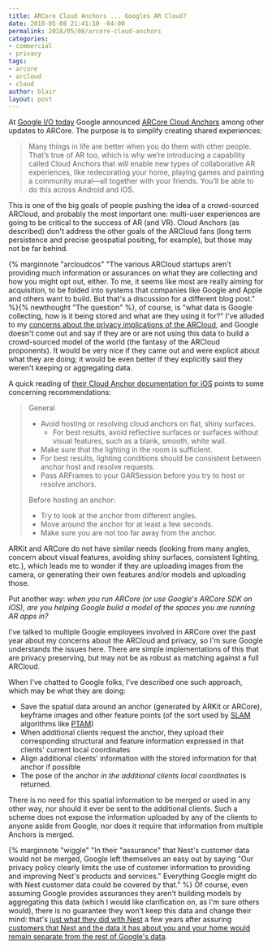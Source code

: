 ```yaml
---
title: ARCore Cloud Anchors ... Googles AR Cloud?
date: 2018-05-08 21:41:10 -04:00
permalink: 2018/05/08/arcore-cloud-anchors
categories:
- commercial
- privacy
tags:
- arcore
- arcloud
- cloud
author: blair
layout: post
---
```


At [Google I/O today](https://events.google.com/io/) Google announced [ARCore Cloud Anchors](https://www.blog.google/products/google-vr/experience-augmented-reality-together-new-updates-arcore/) among other updates to ARCore.  The purpose is to simplify creating shared experiences:

> Many things in life are better when you do them with other people. That’s true of AR too, which is why we’re introducing a capability called Cloud Anchors that will enable new types of collaborative AR experiences, like redecorating your home, playing games and painting a community mural—all together with your friends. You’ll be able to do this across Android and iOS.

This is one of the big goals of people pushing the idea of a crowd-sourced ARCloud, and probably the most important one:  multi-user experiences are going to be critical to the success of AR (and VR).  Cloud Anchors (as described) don't address the other goals of the ARCloud fans (long term persistence and precise geospatial positing, for example), but those may not be far behind.

{% marginnote "arcloudcos" "The various ARCloud startups aren't providing much information or assurances on what they are collecting and how you might opt out, either. To me, it seems like most are really aiming for acquisition, to be folded into systems that companies like Google and Apple and others want to build.  But that's a discussion for a different blog post." %}{% newthought "The question" %}, of course, is "what data is Google collecting, how is it being stored and what are they using it for?"  I've alluded to my [concerns about the privacy implications of the ARCloud](/2018/03/13/webxr-reflecting-on-the-needs-for-real-ar-on-the-web/), and Google doesn't come out and say if they are or are not using this data to build a crowd-sourced model of the world (the fantasy of the ARCloud proponents).  It would be very nice if they came out and were explicit about what they are doing;  it would be even better if they explicitly said they weren't keeping or aggregating data.

A quick reading of [their Cloud Anchor documentation for iOS](https://developers.google.com/ar/develop/ios/cloud-anchors-developer-guide-ios) points to some concerning recommendations:

> General
>
> * Avoid hosting or resolving cloud anchors on flat, shiny surfaces.
>   * For best results, avoid reflective surfaces or surfaces without visual features, such as a blank, smooth, white wall.
> * Make sure that the lighting in the room is sufficient.
> * For best results, lighting conditions should be consistent between anchor host and resolve requests.
> * Pass ARFrames to your GARSession before you try to host or resolve anchors.
>
> Before hosting an anchor:
>
> * Try to look at the anchor from different angles.
> * Move around the anchor for at least a few seconds.
> * Make sure you are not too far away from the anchor.

ARKit and ARCore do not have similar needs (looking from many angles, concern about visual features, avoiding shiny surfaces, consistent lighting, etc.), which leads me to wonder if they are uploading images from the camera, or generating their own features and/or models and uploading those.  

Put another way:  _when you run ARCore (or use Google's ARCore SDK on iOS), are you helping Google build a model of the spaces you are running AR apps in?_

I've talked to multiple Google employees involved in ARCore over the past year about my concerns about the ARCloud and privacy, so I'm sure Google understands the issues here.  There are simple implementations of this that are privacy preserving, but may not be as robust as matching against a full ARCloud. 

When I've chatted to Google folks, I've described one such approach, which may be what they are doing:

* Save the spatial data around an anchor (generated by ARKit or ARCore), keyframe images and other feature points (of the sort used by [SLAM](https://en.wikipedia.org/wiki/Simultaneous_localization_and_mapping) algorithms like [PTAM](http://www.robots.ox.ac.uk/~gk/PTAM/))
* When additional clients request the anchor, they upload their corresponding structural and feature information expressed in that clients' current local coordinates
* Align additional clients' information with the stored information for that anchor if possible
* The pose of the anchor _in the additional clients local coordinates_ is returned.

There is no need for this spatial information to be merged or used in any other way, nor should it ever be sent to the additional clients. Such a scheme does not expose the information uploaded by any of the clients to anyone aside from Google, nor does it require that information from multiple Anchors is merged.  

{% marginnote "wiggle" "In their \"assurance\" that Nest's customer data would not be merged, Google left themselves an easy out by saying \"Our privacy policy clearly limits the use of customer information to providing and improving Nest's products and services.\" Everything Google might do with Nest customer data could be covered by that." %} Of course, even assuming Google provides assurances they aren't building models by aggregating this data (which I would like clarification on, as I'm sure others would), there is no guarantee they won't keep this data and change their mind:  that's [just what they did with Nest](https://www.blog.google/topics/hardware/nest-join-forces-googles-hardware-team/) a few years after assuring [customers that Nest and the data it has about you and your home would remain separate from the rest of Google's data](https://nest.com/blog/2014/01/13/nest-google-and-you/).
